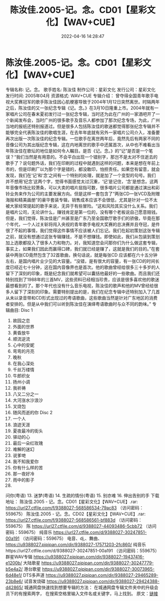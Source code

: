 ﻿---
title: 陈汝佳.2005-记。念。CD01【星彩文化】【WAV+CUE】
date: 2022-04-16 14:28:47
categories: WAV车载音乐、镜像
tags: 国语流行
---
# 陈汝佳.2005-记。念。CD01【星彩文化】【WAV+CUE】

专辑名称: 记。念。
歌手姓名: 陈汝佳
制作公司：星彩文化
发行公司：星彩文化
发行时间: 2005年04月
资源格式: WAV+CUE
专辑介绍：
曾夺得全国青年歌手电视大奖赛冠军的歌手陈汝佳因心肌梗塞导致于2004年1月12日突然离世。时隔两年之后，陈汝佳的又一张纪念专辑《记。念。》在3月10日隆重上市。2004年就有一家唱片公司在春末夏初发行过一张纪念专辑，当时还为此在广州的一家酒吧开了一个新闻发布会，当时广州的很多歌手及音乐人都参加了那次纪念专场，为此，广州当地的报纸还特别报道过。但是很多人包括陈汝佳的歌迷都觉得那张纪念专辑并不能够完全代表陈汝佳的歌唱生涯，在去年年底就有另外一家唱片公司介入，准备要再次出版一次陈汝佳的纪念专辑。一位歌手在离世两年后，竟然先后有两家不同的音像公司为其出版纪念专辑，这在内地离世的歌手中还属首次，从中也不难看出当年陈汝佳在歌坛的地位是如何令人瞩目。是否《记。念。》的“记”是否是一个笔误？“我们当然是有用意的。不会平白出现一个错别字，那岂不是太对不住逝去的歌手了？说句题外话，我们在印刷的过程中就遇到这样的问题，本来是想在年前上市的，但是印刷厂以为那个字是错的，都没敢印，怕担责任。如果您有留意，就会发现，我们在‘记’和‘念’之间有一个特别的处理，就是加了一个变型的句号。我们并不想用‘纪念’这两个字，觉得书面感觉太过沉重，‘记’是记住，‘念’是想念。这两年音像市场比较萧条，可以大卖的唱片屈指可数，很多唱片公司都是通过演出和彩铃业务来作为公司的主要发展方向。但是这样一套包含了“两张CD一张VCD及附赠海报和精美画册”的豪华套装专辑，销售成本应该不会很低，尤其是针对一位不太被大家经常提起的歌手来说，无异于有些冒险。“这和风险其实没什么关系。我们是唱片公司，无论讲什么，赚钱肯定是第一位的，没有哪个老板说自己愿意赔钱。但是，我们觉得，陈汝佳是广州甚至是广东乃至全国歌厅歌手们的骄傲，毕竟在那个年代，一个人过关斩将闯入央视的青年歌手电视大奖赛的总决赛并且夺冠，是件很了不起的事情，我们觉得这件事情不应该被人们忘记。我们在起初策划这张专辑之前，就没有想通过这张专辑赚钱，不是不想赚钱。即使如此，我们从包装到策划加上选歌都投入了很多人力和物力。对，我知道您会问那你们为什么做这套专辑，事实上，如果我们因此而赢得口碑，我们就已经是赚了，这就是我们的目的。”在套装中两张CD竟然包含了32首歌曲，换句话说，就是每张CD
应该都在六十五分钟左右，是国内唱片业少见的大容量。“没错，是有很大的容量，有一张CD的时间长度已经近七十分钟，这在国内音像界也是首次。他的歌曲曾经给很多三十多岁的人留下了深刻的印象，既是纪念我们就希望可以囊括他最好的一些歌曲。而且我们还特别找到了1988年的三首MV，这些资料已经相当珍贵，应该是很多喜欢他的歌迷最想看到的了。那个年代也没有什么音乐电视，陈汝佳的歌声和他的MV曾经给很多人留下了深刻的印象。需要特别提出的是，我们在纪念专辑中还特别加入了几首从未以录音带和CD形式出现过的粤语歌曲，这些歌曲当然是针对广东地区的消费者安排的。但是从中我们可以听到陈汝佳在演绎粤语歌曲时与众不同的韵味。”
专辑曲目:
Disc 1
01. 故园之恋
02. 外面的世界
03. 黄昏放牛
04. 顺流逆流
05. 心中的安妮
06. 弯弯的月亮
07. 晚秋
08. 在我心深处
09. 千丝万缕情
10. 牛郎织女
11. 扬州小调
12. 我祈祷
13. 八又二分之一
14. 大河涨水沙浪沙
15. 叉烧包
16. 随风而逝的你
Disc 2
01. 一个人
02. 浪迹天涯
03. 夏夜最冷的街头
04. 驿动的心
05. 最后一朵红玫瑰
06. 难解的迷幻
07. 说爹哋
08. 我不知我爱你
09. 你有什么样的苦
10. 那一夜好冷
11. 雨中的影子
12.
问你(粤语)
13.
迷梦(粤语)
14.
生疏的情份(粤语)
15. 别亦难
16.
伸出告别的手
下载地址：
陈汝佳.2005 - 记。念。CD01【星彩文化】【WAV+CUE】.rar: https://url27.ctfile.com/f/9388027-568586534-79ac83
（访问密码：559675）
陈汝佳.2005 - 记。念。CD02【星彩文化】【WAV+CUE】.rar: https://url27.ctfile.com/f/9388027-568586561-bf883d
（访问密码：559675）
陈
https://url27.ctfile.com/d/9388027-44093486-5cbb72
（访问密码：559675）
纯音乐
https://url27.ctfile.com/d/9388027-30247851-00a191
（访问密码：559675）
电音、dj,、舞曲、
https://u9388027.pipipan.com/dir/9388027-17571203-2fc860/
纯音乐https://url27.ctfile.com/d/9388027-30247851-00a191
（访问密码：559675）
群星WAV专辑
https://u9388027.pipipan.com/dir/9388027-19437416-e1200b/
大陆歌星
https://u9388027.pipipan.com/dir/9388027-30247779-b5e4a2/
港台歌星
https://u9388027.pipipan.com/dir/9388027-30073965-6d48e1/
DTS多声道
https://u9388027.pipipan.com/dir/9388027-29465289-23b8e6/
试音发烧碟
https://u9388027.pipipan.com/dir/9388027-29424388-d42865/
城通网盘快速找到想要专辑的方法：
在城通网盘专辑文件夹中的升级会员下的有搜索两字，
在搜索空格里输入文件名或关键字，马上找到。
原文：[链接](https://blog.sina.com.cn/s/blog_1647c7e7601030wot.html)